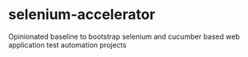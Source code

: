 # selenium-accelerator
Opinionated baseline to bootstrap selenium and cucumber based web application test automation projects
